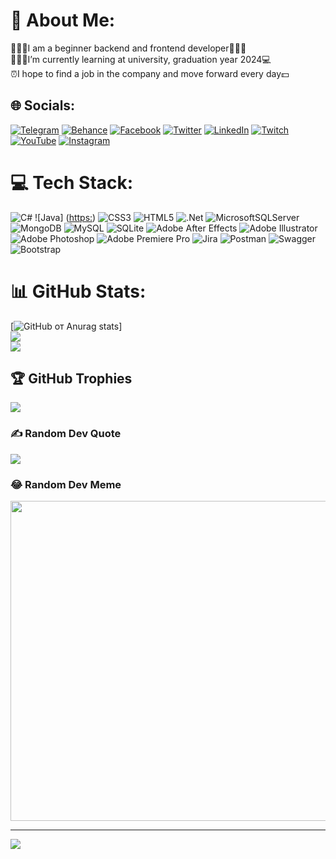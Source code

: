 # 💫 About Me:

👨🏻‍💻I am a beginner backend and frontend developer👨🏻‍💻<br>👨🏻‍🎓I’m currently learning at university, graduation year 2024💻<br>⏰I hope to find a job in the company and move forward every day💵<br>


## 🌐 Socials:
[![Telegram](https://img.shields.io/badge/Telegram-%2318F1F9.svg?logo=Telegram&logoColor=white)](https://t.me/H4ckYourPhone) [![Behance](https://img.shields.io/badge/Behance-1769ff?logo=behance&logoColor=white)](https://www.behance.net/sasha_gerzha) [![Facebook](https://img.shields.io/badge/Facebook-%231877F2.svg?logo=Facebook&logoColor=white)]([https://facebook.com/https://www.facebook.com/profile.php?id=100010522351429](https://www.facebook.com/profile.php?id=100010522351429)) [![Twitter](https://img.shields.io/badge/Twitter-%231DA1F2.svg?logo=Twitter&logoColor=white)](https://twitter.com/AGerzha) [![LinkedIn](https://img.shields.io/badge/LinkedIn-%230077B5.svg?logo=linkedin&logoColor=white)](https://www.linkedin.com/in/alexander-gerzha-4a407a245/) [![Twitch](https://img.shields.io/badge/Twitch-%239146FF.svg?logo=Twitch&logoColor=white)](https://www.twitch.tv/com4ndet) [![YouTube](https://img.shields.io/badge/YouTube-%23FF0000.svg?logo=YouTube&logoColor=white)](https://www.youtube.com/channel/UCansIlcgLgsnqTzcY2UiWiw)  [![Instagram](https://img.shields.io/badge/Instagram-%23E4405F.svg?logo=Instagram&logoColor=white)](https://www.instagram.com/gerbl4_sanya/) 

# 💻 Tech Stack:
![C#](https://img.shields.io/badge/c%23-%23239120.svg?style=for-the-badge&logo=c-sharp&logoColor=white) ![Java] ([https:](https://img.shields.io/badge/java-%23239120.svg?style=for-the-badge&logo=java&logoColor=white)) ![CSS3](https://img.shields.io/badge/css3-%231572B6.svg?style=for-the-badge&logo=css3&logoColor=white) ![HTML5](https://img.shields.io/badge/html5-%23E34F26.svg?style=for-the-badge&logo=html5&logoColor=white) ![.Net](https://img.shields.io/badge/.NET-5C2D91?style=for-the-badge&logo=.net&logoColor=white) ![MicrosoftSQLServer](https://img.shields.io/badge/Microsoft%20SQL%20Sever-CC2927?style=for-the-badge&logo=microsoft%20sql%20server&logoColor=white) ![MongoDB](https://img.shields.io/badge/MongoDB-%234ea94b.svg?style=for-the-badge&logo=mongodb&logoColor=white) ![MySQL](https://img.shields.io/badge/mysql-%2300f.svg?style=for-the-badge&logo=mysql&logoColor=white) ![SQLite](https://img.shields.io/badge/sqlite-%2307405e.svg?style=for-the-badge&logo=sqlite&logoColor=white) ![Adobe After Effects](https://img.shields.io/badge/Adobe%20After%20Effects-9999FF.svg?style=for-the-badge&logo=Adobe%20After%20Effects&logoColor=white) ![Adobe Illustrator](https://img.shields.io/badge/adobeillustrator-%23FF9A00.svg?style=for-the-badge&logo=adobeillustrator&logoColor=white) ![Adobe Photoshop](https://img.shields.io/badge/adobephotoshop-%2331A8FF.svg?style=for-the-badge&logo=adobephotoshop&logoColor=white) ![Adobe Premiere Pro](https://img.shields.io/badge/Adobe%20Premiere%20Pro-9999FF.svg?style=for-the-badge&logo=Adobe%20Premiere%20Pro&logoColor=white) ![Jira](https://img.shields.io/badge/jira-%230A0FFF.svg?style=for-the-badge&logo=jira&logoColor=white) ![Postman](https://img.shields.io/badge/Postman-FF6C37?style=for-the-badge&logo=postman&logoColor=white) ![Swagger](https://img.shields.io/badge/-Swagger-%23Clojure?style=for-the-badge&logo=swagger&logoColor=white) ![Bootstrap](https://img.shields.io/badge/bootstrap-%23563D7C.svg?style=for-the-badge&logo=bootstrap&logoColor=white)
# 📊 GitHub Stats:
[![GitHub от Anurag stats](https://github-readme-stats.vercel.app/api?username=PotatoHakers&theme=tokyonight&hide_border=false)]<br/>
![](https://github-readme-streak-stats.herokuapp.com/?user=PotatoHakers&theme=tokyonight&hide_border=false)<br/>
![](https://github-readme-stats.vercel.app/api/top-langs/?username=PotatoHakers&theme=tokyonight&hide_border=false&include_all_commits=false&count_private=false&layout=compact)

## 🏆 GitHub Trophies
![](https://github-profile-trophy.vercel.app/?username=PotatoHakers&theme=onedark&no-frame=false&no-bg=true&margin-w=4)

### ✍️ Random Dev Quote
![](https://quotes-github-readme.vercel.app/api?type=horizontal&theme=tokyonight)

### 😂 Random Dev Meme
<img src="https://random-memer.herokuapp.com/" width="512px"/>

---
[![](https://visitcount.itsvg.in/api?id=PotatoHakers&icon=2&color=1)](https://visitcount.itsvg.in)
